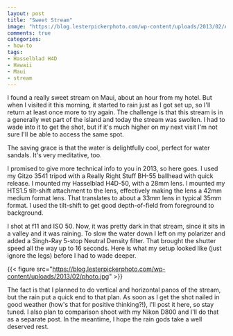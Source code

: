 ```yaml
---
layout: post
title: "Sweet Stream"
image: "https://blog.lesterpickerphoto.com/wp-content/uploads/2013/02/A0024557.jpg"
comments: true
categories:
- how-to
tags:
- Hasselblad H4D
- Hawaii
- Maui
- stream
---
```

I found a really sweet stream on Maui, about an hour from my hotel. But when I visited it this morning, it started to rain just as I got set up, so I'll return at least once more to try again. The challenge is that this stream is in a generally wet part of the island and today the stream was swollen. I had to wade into it to get the shot, but if it's much higher on my next visit I'm not sure I'll be able to access the same spot.

The saving grace is that the water is delightfully cool, perfect for water sandals. It's very meditative, too.

I promised to give more technical info to you in 2013, so here goes. I used my Gitzo 3541 tripod with a Really Right Stuff BH-55 ballhead with quick release. I mounted my Hasselblad H4D-50, with a 28mm lens. I mounted my HTS1.5 tilt-shift attachment to the lens, effectively making the lens a 42mm medium format lens. That translates to about a 33mm lens in typical 35mm format. I used the tilt-shift to get good depth-of-field from foreground to background.

I shot at f11 and ISO 50. Now, it was pretty dark in that stream, since it sits in a valley and it was raining. To slow the water down I left on my polarizer and added a Singh-Ray 5-stop Neutral Density filter. That brought the shutter speed all the way up to 16 seconds. Here is what my setup looked like (just ignore the legs) before I had to wade deeper.

{{< figure src="https://blog.lesterpickerphoto.com/wp-content/uploads/2013/02/photo.jpg" >}}

The fact is that I planned to do vertical and horizontal panos of the stream, but the rain put a quick end to that plan. As soon as I get the shot nailed in good weather (how's that for positive thinking?!), I'll post it here, so stay tuned. I also plan to comparison shoot with my Nikon D800 and I'll do that as a separate post. In the meantime, I hope the rain gods take a well deserved rest.

 